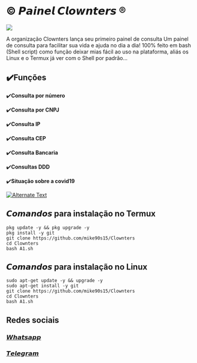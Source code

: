 # © 𝙋𝙖𝙞𝙣𝙚𝙡 𝘾𝙡𝙤𝙬𝙣𝙩𝙚𝙧𝙨 ®

![](https://user-images.githubusercontent.com/82988362/153673468-cc24f71f-be25-4de8-9ca6-d847341ae0cc.jpg)

  A organização Clownters lança seu primeiro painel de consulta
Um painel de consulta para facilitar sua vida e ajuda no dia a dia! 
100% feito em bash (Shell script) como função deixar mias fácil ao uso na plataforma, aliás os Linux e o Termux já ver com o Shell por padrão...

## ✔️**Funções**
✔️**Consulta por número**

✔️**Consulta por CNPJ**

✔️**Consulta IP**

✔️**Consulta CEP**

✔️**Consulta Bancaria**

✔️**Consultas DDD**

✔️**Situação sobre a covid19**

[![Alternate Text]({image-url})]({https://youtu.be/QNJL6nfu__Q} "Link Title")

## 𝘾𝙤𝙢𝙖𝙣𝙙𝙤𝙨 para instalação no Termux
```
pkg update -y && pkg upgrade -y
pkg install -y git
git clone https://github.com/mike90s15/Clownters
cd Clownters
bash A1.sh
``` 
## 𝘾𝙤𝙢𝙖𝙣𝙙𝙤𝙨 para instalação no Linux
```
sudo apt-get update -y && upgrade -y
sudo apt-get install -y git
git clone https://github.com/mike90s15/Clownters
cd Clownters
bash A1.sh 
```
## Redes sociais
### [𝙒𝙝𝙖𝙩𝙨𝙖𝙥𝙥](https://chat.whatsapp.com/GkqYEhHDvGP9fcVWMfjaVt)
### [𝙏𝙚𝙡𝙚𝙜𝙧𝙖𝙢](https://t.me/CLOWNTERS)
